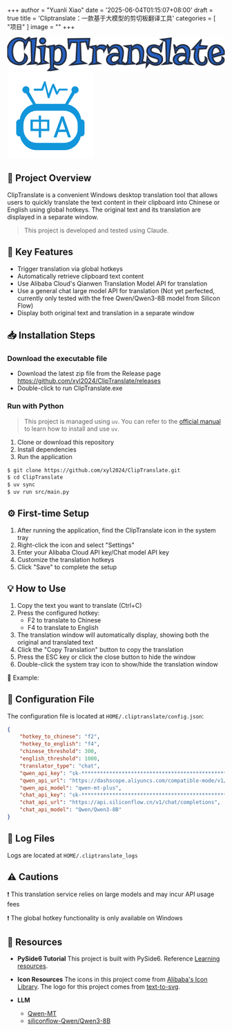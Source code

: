 +++
author = "Yuanli Xiao"
date = '2025-06-04T01:15:07+08:00'
draft = true
title = 'Cliptranslate：一款基于大模型的剪切板翻译工具'
categories = [
    "项目"
]
image = ""
+++

![](logo.svg)
![](app_icon.png)

## 🚀 **Project Overview**

ClipTranslate is a convenient Windows desktop translation tool that allows users to quickly translate the text content in their clipboard into Chinese or English using global hotkeys. The original text and its translation are displayed in a separate window.

> This project is developed and tested using Claude.

## 🔧 **Key Features**

- Trigger translation via global hotkeys
- Automatically retrieve clipboard text content
- Use Alibaba Cloud's Qianwen Translation Model API for translation
- Use a general chat large model API for translation (Not yet perfected, currently only tested with the free Qwen/Qwen3-8B model from Silicon Flow)
- Display both original text and translation in a separate window

## 📥 **Installation Steps**

### Download the executable file

- Download the latest zip file from the Release page https://github.com/xyl2024/ClipTranslate/releases
- Double-click to run ClipTranslate.exe

### Run with Python 

> This project is managed using `uv`. You can refer to the [official manual](https://docs.astral.sh/uv/) to learn how to install and use `uv`.

1. Clone or download this repository
2. Install dependencies
3. Run the application

```bash
$ git clone https://github.com/xyl2024/ClipTranslate.git
$ cd ClipTranslate
$ uv sync
$ uv run src/main.py
```

## ⚙️ **First-time Setup**

1. After running the application, find the ClipTranslate icon in the system tray
2. Right-click the icon and select "Settings"
3. Enter your Alibaba Cloud API key/Chat model API key
4. Customize the translation hotkeys
5. Click "Save" to complete the setup

## 💡 **How to Use**

1. Copy the text you want to translate (Ctrl+C)
2. Press the configured hotkey:  
   - F2 to translate to Chinese  
   - F4 to translate to English
3. The translation window will automatically display, showing both the original and translated text
4. Click the "Copy Translation" button to copy the translation
5. Press the ESC key or click the close button to hide the window
6. Double-click the system tray icon to show/hide the translation window

🎥 Example:

<!-- ![](usage.webp) -->


## 📂 **Configuration File**

The configuration file is located at `HOME/.cliptranslate/config.json`:

```json
{
    "hotkey_to_chinese": "f2",
    "hotkey_to_english": "f4",
    "chinese_threshold": 300,
    "english_threshold": 1000,
    "translator_type": "chat",
    "qwen_api_key": "sk-************************************************",
    "qwen_api_url": "https://dashscope.aliyuncs.com/compatible-mode/v1/chat/completions",
    "qwen_api_model": "qwen-mt-plus",
    "chat_api_key": "sk-************************************************",
    "chat_api_url": "https://api.siliconflow.cn/v1/chat/completions",
    "chat_api_model": "Qwen/Qwen3-8B"
}
```

## 📝 **Log Files**

Logs are located at `HOME/.cliptranslate_logs`

## ⚠️ **Cautions**

❗ This translation service relies on large models and may incur API usage fees

❗ The global hotkey functionality is only available on Windows

## 🎨 **Resources**

- **PySide6 Tutorial**
This project is built with PySide6. Reference [Learning resources](https://www.pythonguis.com/tutorials/pyside6-creating-your-first-window/).

- **Icon Resources**
The icons in this project come from [Alibaba's Icon Library](https://www.iconfont.cn/).
The logo for this project comes from [text-to-svg](https://github.com/JiuRanYa/text-to-svg). 

- **LLM**
  - [Qwen-MT](https://help.aliyun.com/zh/model-studio/machine-translation)
  - [siliconflow-Qwen/Qwen3-8B](https://cloud.siliconflow.cn/models?target=Qwen/Qwen3-8B)
